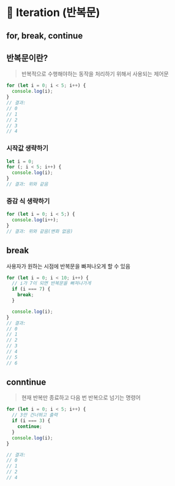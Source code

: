 # 📌 Iteration (반복문)
## for, break, continue

## 반복문이란?
> 반복적으로 수행해야하는 동작을 처리하기 위해서 사용되는 제어문

``` javascript
for (let i = 0; i < 5; i++) {
  console.log(i);
}
// 결과:
// 0
// 1
// 2
// 3
// 4
```

### 시작값 생략하기
``` javascript
let i = 0;
for (; i < 5; i++) {
  console.log(i);
}
// 결과: 위와 같음
```

### 증감 식 생략하기
``` javascript
for (let i = 0; i < 5;) {
  console.log(i++);
}
// 결과: 위와 같음(변화 없음) 
```

## break
사용자가 원하는 시점에 반복문을 빠져나오게 할 수 있음

``` javascript
for (let i = 0; i < 10; i++) {
  // i가 7이 되면 반복문을 빠져나가게
  if (i === 7) {
    break;
  }

  console.log(i);
}
// 결과:
// 0
// 1
// 2
// 3
// 4
// 5
// 6
```

## conntinue
> 현재 반복만 종료하고 다음 번 반복으로 넘기는 명령어

``` javascript
for (let i = 0; i < 5; i++) {
  // 3만 건너뛰고 출력
  if (i === 3) {
    continue;
  }
  console.log(i);
}

// 결과:
// 0
// 1
// 2
// 4
